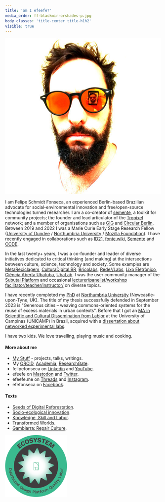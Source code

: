 ```yaml
---
title: 'am I efeefe?'
media_order: ff-blackmirrorshades-p.jpg
body_classes: 'title-center title-h1h2'
visible: true
---
```


![](ff-blackmirrorshades-p.jpg?resize=220&classes=float-right)

I am Felipe Schmidt Fonseca, an experienced Berlin-based Brazilian advocate for social-environmental innovation and free/open-source technologies turned researcher. I am a co-creator of [semente](https://semente-de.github.io/), a toolkit for community projects; the founder and lead articulator of the [Tropixel](https://tropixel.org) network; and a member of organisations such as [GIG](https://globalinnovationgathering.org/) and [Circular Berlin](https://circular.berlin/). Between 2019 and 2022 I was a Marie Curie Early Stage Research Fellow ([University of Dundee](https://dundee.ac.uk/) / [Northumbria University](https://northumbria.ac.uk) / [Mozilla Foundation](https://foundation.mozilla.org/)). I have recently engaged in collaborations such as [ID21](../stuff/id21-briefing), [fonte.wiki](https://fonte.wiki), [Semente](https://fonte.wiki/semente_en) and [CODE](../stuff/exactitude-maps).

In the last twenty+ years, I was a co-founder and leader of diverse initiatives dedicated to critical thinking (and making) at the intersections between culture, science, technology and society. Some examples are [MetaReciclagem](https://metareciclagem.github.io/), [CulturaDigital.BR](https://web.archive.org/web/20200428202319/http://culturadigital.br/), [Bricolabs](https://wiki.p2pfoundation.net/Bricolabs), [Rede//Labs](../stuff/redelabs), [Lixo Eletrônico](https://web.archive.org/web/20130318073725/http://lixoeletronico.org:80/), [Ciência Aberta Ubatuba](https://cienciaabertaubatuba.github.io/), [UbaLab](https://ubalab.github.io/). I was the user community manager of the [Subutai Platform](https://subutai.io) and occasional [lecturer/panelist/workshop facilitator/teacher/instructor/](../stuff/lectures-talks-presentations) on diverse topics.

I have recently completed my [PhD](../opendott) at [Northumbria University](https://northumbria.ac.uk) (Newcastle-upon-Tyne, UK). The title of my thesis successfully defended in September 2023 is "Generous cities – weaving commons-oriented systems for the reuse of excess materials in urban contexts". Before that I got an [MA in Scientific and Cultural Dissemination from Labjor](http://www.labjor.unicamp.br/) at the University of Campinas (UNICAMP) in Brazil, acquired with a [dissertation about networked experimental labs](https://redelabs-org.github.io/livro/redelabs-laborat%C3%B3rios-experimentais-em-rede-2014).

I have two kids. We love travelling, playing music and cooking.

#### More about me

- [My Stuff](../stuff) - projects, talks, writings.
- My [ORCID](https://orcid.org/0000-0002-4764-7069), [Academia](https://northumbria.academia.edu/FelipeFonseca), [ResearchGate](https://www.researchgate.net/profile/Felipe-Schmidt-Fonseca).
- felipefonseca on [Linkedin](https://www.linkedin.com/in/felipefonseca) and [YouTube](https://www.youtube.com/felipefonseca).
- efeefe on [Mastodon](https://social.coop/@efeefe) and [Twitter](https://twitter.com/efeefe).
- efeefe.me on [Threads](https://www.threads.net/@efeefe.me) and [Instagram](https://www.instagram.com/efeefe.me/).
- efefonseca on [Facebook](https://www.facebook.com/efefonseca).

#### Texts

- [Seeds of Digital Reforestation](../stuff/seeds-digital-reforestation).
- [Socio-ecological innovation](https://magazine.vunela.com/socio-ecological-innovation-dc1999d556a5).
- [Knowledge, Skill and Labor](../stuff/knowledge-skill-labor ).
- [Transformed Worlds](../stuff/transformed-worlds ).
- [Gambiarra: Repair Culture](../stuff/gambiarra-repair-culture).

[![Distributed Design - Open Badge](badge-dd.png)](https://openbadgefactory.com/v1/assertion/a9c50b377ca4acb460e9d0b79a5d6a31f14ca754)
